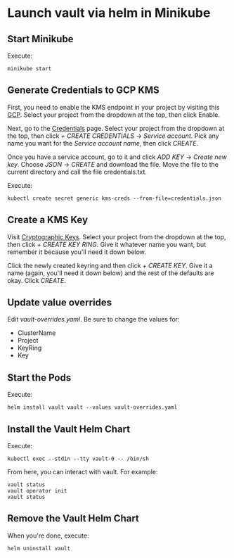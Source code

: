 # Launch vault via helm in Minikube

## Start Minikube

Execute:

```
minikube start
```

## Generate Credentials to GCP KMS

First, you need to enable the KMS endpoint in your project by visiting this [GCP](https://console.developers.google.com/apis/library/cloudkms.googleapis.com). Select your project from the dropdown at the top, then click Enable.

Next, go to the [Credentials](https://console.developers.google.com/apis/credentials) page. Select your project from the dropdown at the top, then click _+ CREATE CREDENTIALS_ -> _Service account_. Pick any name you want for the _Service account name_, then click _CREATE_.

Once you have a service account, go to it and click _ADD KEY_ -> _Create new key_. Choose _JSON_ -> _CREATE_ and download the file. Move the file to the current directory and call the file credentials.txt.

Execute:

```
kubectl create secret generic kms-creds --from-file=credentials.json
```

## Create a KMS Key

Visit [Cryptographic Keys](https://console.cloud.google.com/security/kms). Select your project from the dropdown at the top, then click _+ CREATE KEY RING_. Give it whatever name you want, but remember it because you'll need it down below.

Click the newly created keyring and then click _+ CREATE KEY_. Give it a name (again, you'll need it down below) and the rest of the defaults are okay. Click _CREATE_.

## Update value overrides

Edit _vault-overrides.yaml_. Be sure to change the values for:

* ClusterName
* Project
* KeyRing
* Key

## Start the Pods

Execute:

```
helm install vault vault --values vault-overrides.yaml
```

## Install the Vault Helm Chart

Execute:

```
kubectl exec --stdin --tty vault-0 -- /bin/sh
```

From here, you can interact with vault. For example:

```
vault status
vault operator init
vault status
```

## Remove the Vault Helm Chart

When you're done, execute:

```
helm uninstall vault
```
